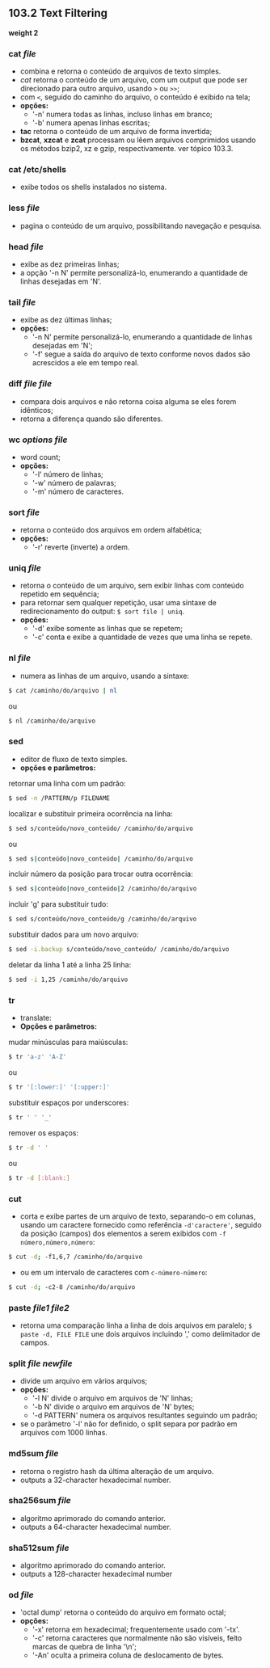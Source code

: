 ## 103.2 Text Filtering
__weight 2__


### cat *file*
- combina e retorna o conteúdo de arquivos de texto simples.
- *cat* retorna o conteúdo de um arquivo, com um output que pode ser direcionado para outro arquivo, usando ```>``` ou ```>>```; 
- com ```<```, seguido do caminho do arquivo, o conteúdo é exibido na tela;
- __opções:__
    - '-n' numera todas as linhas, incluso linhas em branco;
    - '-b' numera apenas linhas escritas;
- __tac__ retorna o conteúdo de um arquivo de forma invertida;
- __bzcat__, __xzcat__ e __zcat__ processam ou lêem arquivos comprimidos usando os métodos bzip2, xz e gzip, respectivamente. ver tópico 103.3.

### cat /etc/shells
- exibe todos os shells instalados no sistema.

### less *file*
- pagina o conteúdo de um arquivo, possibilitando navegação e pesquisa.

### head *file*
- exibe as dez primeiras linhas; 
- a opção '-n N' permite personalizá-lo, enumerando a quantidade de linhas desejadas em 'N'.

### tail *file*
- exibe as dez últimas linhas; 
- __opções:__
	- '-n N' permite personalizá-lo, enumerando a quantidade de linhas desejadas em 'N'; 
	- '-f' segue a saída do arquivo de texto conforme novos dados são acrescidos a ele em tempo real.

### diff *file file*
- compara dois arquivos e não retorna coisa alguma se eles forem idênticos;
- retorna a diferença quando são diferentes.

### wc *options file*
- word count;
- __opções:__
    - '-l' número de linhas;
    - '-w' número de palavras;
    - '-m' número de caracteres.

### sort *file*
- retorna o conteúdo dos arquivos em ordem alfabética;
- __opções:__
    - '-r' reverte (inverte) a ordem.

### uniq *file*
- retorna o conteúdo de um arquivo, sem exibir linhas com conteúdo repetido em sequência;
- para retornar sem qualquer repetição, usar uma sintaxe de redirecionamento do output: ```$ sort file | uniq```.
- __opções:__
    - '-d' exibe somente as linhas que se repetem;
    - '-c' conta e exibe a quantidade de vezes que uma linha se repete.

### nl *file*
- numera as linhas de um arquivo, usando a sintaxe:
```bash
$ cat /caminho/do/arquivo | nl 
```
ou
```bash
$ nl /caminho/do/arquivo
```

### sed
- editor de fluxo de texto simples.
- __opções e parâmetros:__

retornar uma linha com um padrão:
```bash
$ sed -n /PATTERN/p FILENAME
```

localizar e substituir primeira ocorrência na linha:
```bash
$ sed s/conteúdo/novo_conteúdo/ /caminho/do/arquivo
```
ou
```bash
$ sed s|conteúdo|novo_conteúdo| /caminho/do/arquivo
```

incluir número da posição para trocar outra ocorrência:
```bash
$ sed s|conteúdo|novo_conteúdo|2 /caminho/do/arquivo
```

incluir 'g' para substituir tudo:
```bash
$ sed s/conteúdo/novo_conteúdo/g /caminho/do/arquivo
```

substituir dados para um novo arquivo:
```bash
$ sed -i.backup s/conteúdo/novo_conteúdo/ /caminho/do/arquivo
```

deletar da linha 1 até a linha 25 linha:
```bash
$ sed -i 1,25 /caminho/do/arquivo
```

### tr
- translate:
- __Opções e parâmetros:__

mudar minúsculas para maiúsculas:
```bash
$ tr 'a-z' 'A-Z'
```
ou 
```bash
$ tr '[:lower:]' '[:upper:]'
```

substituir espaços por underscores:
```bash
$ tr ' ' '_'
```

remover os espaços:
```bash
$ tr -d ' '
```
ou
```bash
$ tr -d [:blank:]
```

### cut
- corta e exibe partes de um arquivo de texto, separando-o em colunas, usando um caractere fornecido como referência ```-d'caractere'```, seguido da posição \(campos) dos elementos a serem exibidos com ```-f número,número,número```:
```bash
$ cut -d; -f1,6,7 /caminho/do/arquivo
```
- ou em um intervalo de caracteres com ```c-número-número```:
```bash
$ cut -d; -c2-8 /caminho/do/arquivo
```

### paste *file1 file2*
- retorna uma comparação linha a linha de dois arquivos em paralelo;
```$ paste -d, FILE FILE``` une dois arquivos incluindo ',' como delimitador de campos.

### split *file newfile*
- divide um arquivo em vários arquivos;
- __opções:__
    - '-l N' divide o arquivo em arquivos de 'N' linhas;
	- '-b N' divide o arquivo em arquivos de 'N' bytes;
	- '-d PATTERN' numera os arquivos resultantes seguindo um padrão;
- se o parâmetro '-l' não for definido, o split separa por padrão em arquivos com 1000 linhas.

### md5sum *file*
- retorna o registro hash da última alteração de um arquivo.
- outputs a 32-character hexadecimal number.

### sha256sum *file*
- algoritmo aprimorado do comando anterior.
- outputs a 64-character hexadecimal number.

### sha512sum *file*
- algoritmo aprimorado do comando anterior.
- outputs a 128-character hexadecimal number

### od *file*
- 'octal dump' retorna o conteúdo do arquivo em formato octal; 
- __opções:__
	- '-x' retorna em hexadecimal; frequentemente usado com '-tx'.
	- '-c' retorna caracteres que normalmente não são visíveis, feito marcas de quebra de linha '\n';
	- '-An' oculta a primeira coluna de deslocamento de bytes.